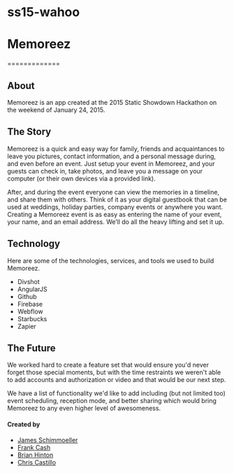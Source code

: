 # ss15-wahoo

# Memoreez 

=============
## About
Memoreez is an app created at the 2015 Static Showdown Hackathon on the weekend of January 24, 2015.

## The Story
Memoreez is a quick and easy way for family, friends and acquaintances to leave you pictures, contact information, and a personal message during, and even before an event. Just setup your event in Memoreez, and your guests can check in, take photos, and leave you a message on your computer (or their own devices via a provided link).  

After, and during the event everyone can view the memories in a timeline, and share them with others. Think of it as your digital guestbook that can be used at weddings, holiday parties, company events or anywhere you want. Creating a Memoreez event is as easy as entering the name of your event, your name, and an email address. We’ll do all the heavy lifting and set it up.  


## Technology

Here are some of the technologies, services, and tools we used to build Memoreez.

*   Divshot
*   AngularJS
*	Github
*   Firebase
*	Webflow
*	Starbucks
*	Zapier


## The Future
We worked hard to create a feature set that would ensure you'd never forget those special moments, but with the time restraints we weren't able to add accounts and authorization or video and that would be our next step.  

We have a list of functionality we'd like to add including (but not limited too) event scheduling, reception mode, and better sharing which would bring Memoreez to any even higher level of awesomeness.

#### Created by
*	[James Schimmoeller](https://twitter.com/godsaxle)
*	[Frank Cash](https://twitter.com/FrankCash2)
*	[Brian Hinton](https://twitter.com/briannhinton)
*	[Chris Castillo](https://twitter.com/_senorcastillo)